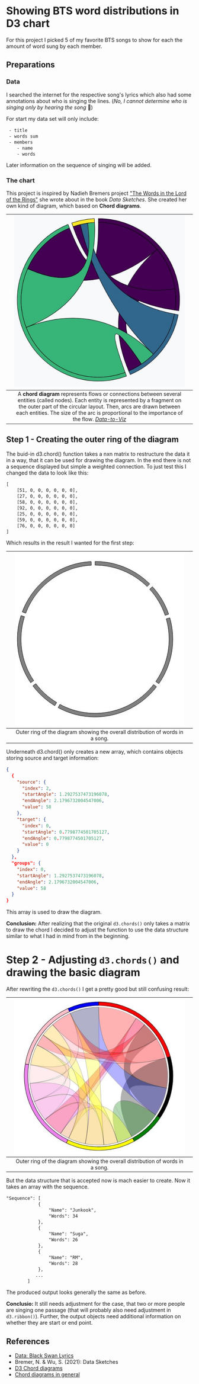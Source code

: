 # Showing BTS word distributions in D3 chart
For this project I picked 5 of my favorite BTS songs to show for each the amount of word sung by each member. 

## Preparations
### Data
I searched the internet for the respective song's lyrics which also had some annotations about who is singing the lines. (*No, I cannot determine who is singing only by hearing the song* :grimacing:)

For start my data set will only include:
```
 - title
 - words sum
 - members
    - name
    - words
```

Later information on the sequence of singing will be added.

### The chart
This project is inspired by Nadieh Bremers project ["The Words in the Lord of the Rings"](https://www.visualcinnamon.com/portfolio/words-lord-of-the-rings/) she wrote about in the book *Data Sketches*. She created her own kind of diagram, which based on **Chord diagrams**.

| |![basic chord diagram](images/chord.jpg)||
|:-:|:--:|:-:|
| |A **chord diagram** represents flows or connections between several entities (called nodes). Each entity is represented by a fragment on the outer part of the circular layout. Then, arcs are drawn between each entities. The size of the arc is proportional to the importance of the flow. *[Data-to-Viz](https://www.data-to-viz.com/graph/chord.html)*||

## Step 1 -  Creating the outer ring of the diagram
The buid-in d3.chord() function takes a nxn matrix to restructure the data it in a way, that it can be used for drawing the diagram. In the end there is not a sequence displayed but simple a weighted connection. To just test this I changed the data to look like this:
```
[
    [51, 0, 0, 0, 0, 0, 0],
    [27, 0, 0, 0, 0, 0, 0],
    [58, 0, 0, 0, 0, 0, 0],
    [92, 0, 0, 0, 0, 0, 0],
    [25, 0, 0, 0, 0, 0, 0],
    [59, 0, 0, 0, 0, 0, 0],
    [76, 0, 0, 0, 0, 0, 0]
]
```
Which results in the result I wanted for the first step:

| |![basic chord diagram](images/step_1.jpg)||
|:-:|:--:|:-:|
| |Outer ring of the diagram showing the overall distribution of words in a song.||

Underneath d3.chord() only creates a new array, which contains objects storing source and target information:

```json
{
  {
    "source": {
      "index": 2,
      "startAngle": 1.2927537473196078,
      "endAngle": 2.1796732004547006,
      "value": 58
    },
    "target": {
      "index": 0,
      "startAngle": 0.7798774501705127,
      "endAngle": 0.7798774501705127,
      "value": 0
    }
  },
  "groups": {
    "index": 0,
    "startAngle": 1.2927537473196078,
    "endAngle": 2.1796732004547006,
    "value": 58
  }
}

```
This array is used to draw the diagram. 

**Conclusion:** After realizing that the original `d3.chords()` only takes a matrix to draw the chord I decided to adjust the function to use the data structure similar to what I had in mind from in the beginning.

# Step 2 - Adjusting `d3.chords()` and drawing the basic diagram

After rewriting the `d3.chords()` I get a pretty good but still confusing result:

| |![basic chord diagram](images/newChord.jpg)||
|:-:|:--:|:-:|
| |Outer ring of the diagram showing the overall distribution of words in a song.||

But the data structure that is accepted now is mach easier to  create. Now it takes an array with the sequence.

```
"Sequence": [
            {
                "Name": "Junkook",
                "Words": 34
            },
            {
                "Name": "Suga",
                "Words": 26
            },
            {
                "Name": "RM",
                "Words": 28
            },
           ...
        ] 
```

 The produced output looks generally the same as before.

**Conclusio:** It still needs adjustment for the case, that two or more people are singing one passage (that will probably also need adjustment in `d3.ribbon()`). Further, the output objects need additional information on whether they are start or end point.

## References
- [Data: Black Swan Lyrics](https://colorcodedlyrics.com/2020/01/bts-bangtansonyeondan-black-swan)
- Bremer, N. & Wu, S. (2021): Data Sketches
- [D3 Chord diagrams](https://www.d3-graph-gallery.com/chord)
- [Chord diagrams in general](https://www.data-to-viz.com/graph/chord.html)
